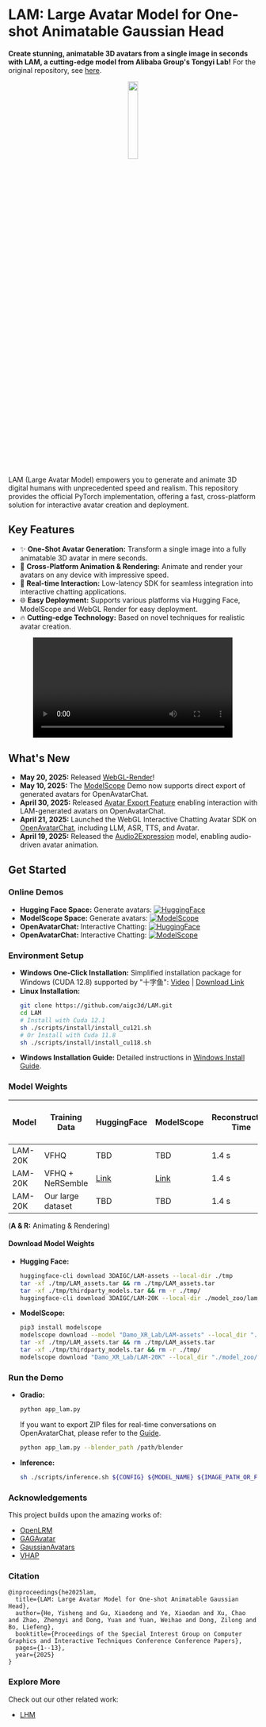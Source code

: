 # LAM: Large Avatar Model for One-shot Animatable Gaussian Head

**Create stunning, animatable 3D avatars from a single image in seconds with LAM, a cutting-edge model from Alibaba Group's Tongyi Lab!**  For the original repository, see [here](https://github.com/aigc3d/LAM).

<p align="center">
  <img src="./assets/images/logo.jpeg" width="20%">
</p>

LAM (Large Avatar Model) empowers you to generate and animate 3D digital humans with unprecedented speed and realism. This repository provides the official PyTorch implementation, offering a fast, cross-platform solution for interactive avatar creation and deployment.

## Key Features

*   ✨ **One-Shot Avatar Generation:** Transform a single image into a fully animatable 3D avatar in mere seconds.
*   🚀 **Cross-Platform Animation & Rendering:** Animate and render your avatars on any device with impressive speed.
*   💬 **Real-time Interaction:** Low-latency SDK for seamless integration into interactive chatting applications.
*   🌐 **Easy Deployment:** Supports various platforms via Hugging Face, ModelScope and WebGL Render for easy deployment.
*   🔥 **Cutting-edge Technology:** Based on novel techniques for realistic avatar creation.

<div align="center">
  <video controls src="https://github.com/user-attachments/assets/98f66655-e1c1-40a9-ab58-bdd49dafedda" width="80%">
  </video>
</div>

## What's New

*   **May 20, 2025:** Released [WebGL-Render](https://github.com/aigc3d/LAM_WebRender)!
*   **May 10, 2025:** The [ModelScope](https://www.modelscope.cn/studios/Damo_XR_Lab/LAM_Large_Avatar_Model) Demo now supports direct export of generated avatars for OpenAvatarChat.
*   **April 30, 2025:** Released [Avatar Export Feature](tools/AVATAR_EXPORT_GUIDE.md) enabling interaction with LAM-generated avatars on OpenAvatarChat.
*   **April 21, 2025:**  Launched the WebGL Interactive Chatting Avatar SDK on [OpenAvatarChat](https://github.com/HumanAIGC-Engineering/OpenAvatarChat), including LLM, ASR, TTS, and Avatar.
*   **April 19, 2025:**  Released the [Audio2Expression](https://github.com/aigc3d/LAM_Audio2Expression) model, enabling audio-driven avatar animation.

## Get Started

### Online Demos

*   **Hugging Face Space:** Generate avatars: [![HuggingFace](https://img.shields.io/badge/🤗-HuggingFace_Space-blue)](https://huggingface.co/spaces/3DAIGC/LAM)
*   **ModelScope Space:** Generate avatars: [![ModelScope](https://img.shields.io/badge/🧱-ModelScope_Space-blue)](https://www.modelscope.cn/studios/Damo_XR_Lab/LAM_Large_Avatar_Model)
*   **OpenAvatarChat:** Interactive Chatting: [![HuggingFace](https://img.shields.io/badge/🤗-HuggingFace_Space-blue)](https://huggingface.co/spaces/HumanAIGC-Engineering-Team/open-avatar-chat)
*   **OpenAvatarChat:** Interactive Chatting: [![ModelScope](https://img.shields.io/badge/🧱-ModelScope_Space-blue)](https://www.modelscope.cn/studios/HumanAIGC-Engineering/open-avatar-chat)

### Environment Setup

*   **Windows One-Click Installation:**  Simplified installation package for Windows (CUDA 12.8) supported by "十字鱼": [Video](https://www.bilibili.com/video/BV13QGizqEey) | [Download Link](https://virutalbuy-public.oss-cn-hangzhou.aliyuncs.com/share/aigc3d/data/LAM/Installation/LAM-windows-one-click-install.zip)
*   **Linux Installation:**
    ```bash
    git clone https://github.com/aigc3d/LAM.git
    cd LAM
    # Install with Cuda 12.1
    sh ./scripts/install/install_cu121.sh
    # Or Install with Cuda 11.8
    sh ./scripts/install/install_cu118.sh
    ```
*   **Windows Installation Guide:** Detailed instructions in [Windows Install Guide](scripts/install/WINDOWS_INSTALL.md).

### Model Weights

| Model         | Training Data             | HuggingFace         | ModelScope        | Reconstruction Time | A100 (A & R)  | XiaoMi 14 Phone (A & R) |
|---------------|---------------------------|---------------------|--------------------|---------------------|-----------------------------|-------------------------|
| LAM-20K       | VFHQ                      | TBD                 | TBD                | 1.4 s               | 562.9 FPS                  | 110+ FPS                |
| LAM-20K       | VFHQ + NeRSemble          | [Link](https://huggingface.co/3DAIGC/LAM-20K) | [Link](https://www.modelscope.cn/models/Damo_XR_Lab/LAM-20K/summary)   | 1.4 s               | 562.9 FPS                   | 110+ FPS                |
| LAM-20K       | Our large dataset        | TBD                 | TBD                | 1.4 s               | 562.9 FPS                   | 110+ FPS                |

(**A & R:** Animating & Rendering)

#### Download Model Weights

*   **Hugging Face:**
    ```bash
    huggingface-cli download 3DAIGC/LAM-assets --local-dir ./tmp
    tar -xf ./tmp/LAM_assets.tar && rm ./tmp/LAM_assets.tar
    tar -xf ./tmp/thirdparty_models.tar && rm -r ./tmp/
    huggingface-cli download 3DAIGC/LAM-20K --local-dir ./model_zoo/lam_models/releases/lam/lam-20k/step_045500/
    ```

*   **ModelScope:**
    ```bash
    pip3 install modelscope
    modelscope download --model "Damo_XR_Lab/LAM-assets" --local_dir "./tmp/"
    tar -xf ./tmp/LAM_assets.tar && rm ./tmp/LAM_assets.tar
    tar -xf ./tmp/thirdparty_models.tar && rm -r ./tmp/
    modelscope download "Damo_XR_Lab/LAM-20K" --local_dir "./model_zoo/lam_models/releases/lam/lam-20k/step_045500/"
    ```

### Run the Demo

*   **Gradio:**
    ```bash
    python app_lam.py
    ```
    If you want to export ZIP files for real-time conversations on OpenAvatarChat, please refer to the [Guide](tools/AVATAR_EXPORT_GUIDE.md).
    ```bash
    python app_lam.py --blender_path /path/blender
    ```

*   **Inference:**
    ```bash
    sh ./scripts/inference.sh ${CONFIG} ${MODEL_NAME} ${IMAGE_PATH_OR_FOLDER} ${MOTION_SEQ}
    ```

### Acknowledgements

This project builds upon the amazing works of:

*   [OpenLRM](https://github.com/3DTopia/OpenLRM)
*   [GAGAvatar](https://github.com/xg-chu/GAGAvatar)
*   [GaussianAvatars](https://github.com/ShenhanQian/GaussianAvatars)
*   [VHAP](https://github.com/ShenhanQian/VHAP)

### Citation

```
@inproceedings{he2025lam,
  title={LAM: Large Avatar Model for One-shot Animatable Gaussian Head},
  author={He, Yisheng and Gu, Xiaodong and Ye, Xiaodan and Xu, Chao and Zhao, Zhengyi and Dong, Yuan and Yuan, Weihao and Dong, Zilong and Bo, Liefeng},
  booktitle={Proceedings of the Special Interest Group on Computer Graphics and Interactive Techniques Conference Conference Papers},
  pages={1--13},
  year={2025}
}
```

### Explore More

Check out our other related work:

*   [LHM](https://github.com/aigc3d/LHM)
